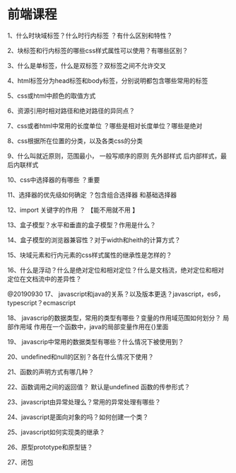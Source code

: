 前端课程
======
1、什么时块域标签？什么时行内标签 ？有什么区别和特性？<br/>


2、块标签和行内标签的哪些css样式属性可以使用？有哪些区别？


3、什么是单标签，什么是双标签？双标签之间不允许交叉

4、html标签分为head标签和body标签，分别说明都包含哪些常用的标签

5、css或html中颜色的取值方式

6、资源引用时相对路径和绝对路径的异同点？

7、css或者html中常用的长度单位 ？哪些是相对长度单位？哪些是绝对

8、css根据所在位置的分类，以及各类css的分类

9、什么叫就近原则，范围最小，    一般写顺序的原则  先外部样式 后内部样式，最后内联样式 

10、css中选择器的有哪些  ？重要


11、选择器的优先级如何确定 ？包含组合选择器 和基础选择器

12、import 关键字的作用 ？ 【能不用就不用 】 

13、盒子模型？水平和垂直的盒子模型？作用是什么？

14、盒子模型的浏览器兼容性？对于width和heith的计算方式？

15、块域元素和行内元素的css样式属性的继承性是怎样的？

16、什么是浮动？什么是绝对定位和相对定位？什么是文档流，绝对定位和相对定位在文档流中的差异性？

@20190930
17、 javascript和java的关系？以及版本更迭？javascript，es6，typescript？ecmascript

18、 javascrip的数据类型，常用的类型有哪些？变量的作用域范围如何划分？
   局部作用域 作用在一个函数中，java的局部变量作用在{}里面

19、 javascrip中常用的数据类型有哪些？什么情况下被使用到？

20、undefined和null的区别？各在什么情况下使用？


21、函数的声明方式有哪几种？

22、函数调用之间的返回值？  默认是undefined  函数的传参形式？ 

23、javascript由异常处理么？常用的异常处理有哪些？

24、javascript是面向对象的吗？如何创建一个类？

25、javascript如何实现类的继承？

26、原型prototype和原型链？

27、闭包
